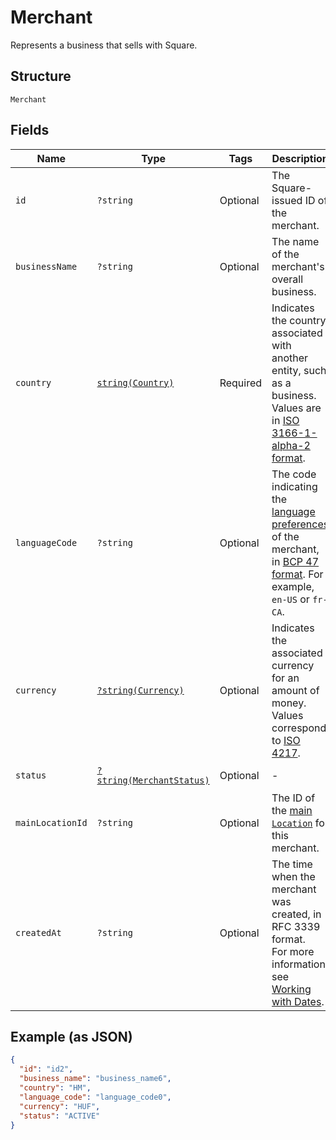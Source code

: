 
# Merchant

Represents a business that sells with Square.

## Structure

`Merchant`

## Fields

| Name | Type | Tags | Description | Getter | Setter |
|  --- | --- | --- | --- | --- | --- |
| `id` | `?string` | Optional | The Square-issued ID of the merchant. | getId(): ?string | setId(?string id): void |
| `businessName` | `?string` | Optional | The name of the merchant's overall business. | getBusinessName(): ?string | setBusinessName(?string businessName): void |
| `country` | [`string(Country)`](../../doc/models/country.md) | Required | Indicates the country associated with another entity, such as a business.<br>Values are in [ISO 3166-1-alpha-2 format](http://www.iso.org/iso/home/standards/country_codes.htm). | getCountry(): string | setCountry(string country): void |
| `languageCode` | `?string` | Optional | The code indicating the [language preferences](https://developer.squareup.com/docs/build-basics/general-considerations/language-preferences) of the merchant, in [BCP 47 format](https://tools.ietf.org/html/bcp47#appendix-A). For example, `en-US` or `fr-CA`. | getLanguageCode(): ?string | setLanguageCode(?string languageCode): void |
| `currency` | [`?string(Currency)`](../../doc/models/currency.md) | Optional | Indicates the associated currency for an amount of money. Values correspond<br>to [ISO 4217](https://wikipedia.org/wiki/ISO_4217). | getCurrency(): ?string | setCurrency(?string currency): void |
| `status` | [`?string(MerchantStatus)`](../../doc/models/merchant-status.md) | Optional | - | getStatus(): ?string | setStatus(?string status): void |
| `mainLocationId` | `?string` | Optional | The ID of the [main `Location`](https://developer.squareup.com/docs/locations-api#about-the-main-location) for this merchant. | getMainLocationId(): ?string | setMainLocationId(?string mainLocationId): void |
| `createdAt` | `?string` | Optional | The time when the merchant was created, in RFC 3339 format.<br>For more information, see [Working with Dates](https://developer.squareup.com/docs/build-basics/working-with-dates). | getCreatedAt(): ?string | setCreatedAt(?string createdAt): void |

## Example (as JSON)

```json
{
  "id": "id2",
  "business_name": "business_name6",
  "country": "HM",
  "language_code": "language_code0",
  "currency": "HUF",
  "status": "ACTIVE"
}
```

